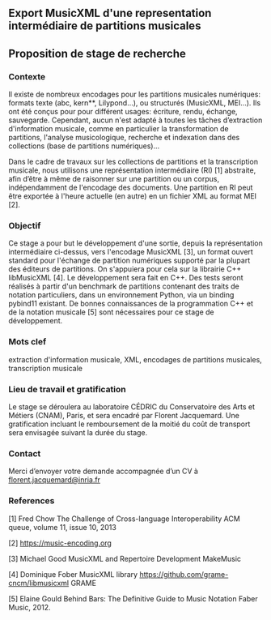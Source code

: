 ## Export MusicXML d'une representation intermédiaire de partitions musicales
## Proposition de stage de recherche
### Contexte
Il existe de nombreux encodages pour les partitions musicales numériques: formats texte (abc, kern**, Lilypond...), ou structurés (MusicXML, MEI...). Ils ont été conçus pour pour différent usages: écriture, rendu, échange, sauvegarde. Cependant, aucun n'est adapté à toutes les tâches d’extraction d'information musicale, comme en particulier la transformation de partitions, l'analyse musicologique, recherche et indexation dans des collections (base de partitions numériques)...

Dans le cadre de travaux sur les collections de partitions et la transcription musicale, nous utilisons une représentation intermédiaire (RI) [1] abstraite, afin d’être à même de raisonner sur une partition ou un corpus, indépendamment  de l'encodage des documents. Une partition en RI peut être exportée à l'heure actuelle (en autre) en un fichier XML au format MEI [2].
### Objectif
Ce stage a pour but le développement d'une sortie, depuis la représentation intermédiaire ci-dessus, vers l'encodage MusicXML [3], un format ouvert standard pour l'échange de partition numériques supporté par la plupart des éditeurs de partitions. On s'appuiera pour cela sur la librairie C++ libMusicXML [4]. Le développement sera fait en C++.
Des tests seront réalisés à partir d'un benchmark de partitions contenant des traits de notation particuliers, dans un environnement Python, via un binding pybind11 existant.
De bonnes connaissances de la programmation C++ et de la notation musicale [5] sont nécessaires pour ce stage de développement.

### Mots clef
extraction d'information musicale, XML, encodages de partitions musicales, transcription musicale
### Lieu de travail et gratification
Le stage se déroulera au laboratoire CÉDRIC du Conservatoire des Arts et Métiers (CNAM), Paris, et sera encadré par Florent Jacquemard.
Une gratification incluant le remboursement de la moitié du coût de transport sera envisagée suivant la durée du stage.
### Contact
Merci d’envoyer votre demande accompagnée d’un CV à florent.jacquemard@inria.fr 
### References

[1] Fred Chow
    The Challenge of Cross-language Interoperability
    ACM queue, volume 11, issue 10, 2013  

[2] https://music-encoding.org

[3] Michael Good
     MusicXML and Repertoire Development
     MakeMusic 

[4] Dominique Fober
     MusicXML library https://github.com/grame-cncm/libmusicxml
     GRAME
     
[5] Elaine Gould
     Behind Bars: The Definitive Guide to Music Notation
     Faber Music, 2012.